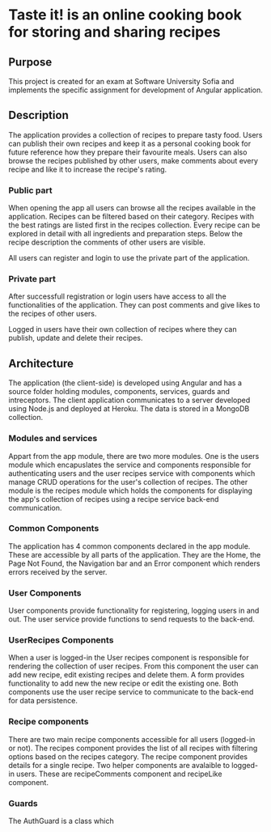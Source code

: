 # Taste it! is an online cooking book for storing and sharing recipes

## Purpose

This project is created for an exam at Software University Sofia and implements the specific assignment for development of Angular application.

## Description

The application provides a collection of recipes to prepare tasty food. Users can publish their own recipes and keep it as a personal cooking book for future reference how they prepare their favourite meals. Users can also browse the recipes published by other users, make comments about every recipe and like it to increase the recipe's rating.

### Public part

When opening the app all users can browse all the recipes available in the application. Recipes can be filtered based on their category. Recipes with the best ratings are listed first in the recipes collection. Every recipe can be explored in detail with all ingredients and preparation steps. Below the recipe description the comments of other users are visible. 

All users can register and login to use the private part of the application.

### Private part

After successfull registration or login users have access to all the functionalities of the application. They can post comments and give likes to the recipes of other users. 

Logged in users have their own collection of recipes where they can publish, update and delete their recipes. 

## Architecture

The application (the client-side) is developed using Angular and has a source folder holding modules, components, services, guards and intreceptors. The client application communicates to a server developed using Node.js and deployed at Heroku. The data is stored in a MongoDB collection.

### Modules and services

Appart from the app module, there are two more modules. One is the users module which encapuslates the service and components responsible for authenticating users and the user recipes service with components which manage CRUD operations for the user's collection of recipes. The other module is the recipes module which holds the components for displaying the app's collection of recipes using a recipe service back-end communication.

### Common Components

The application has 4 common components declared in the app module. These are accessible by all parts of the application. They are the Home, the Page Not Found, the Navigation bar and an Error component which renders errors received by the server.

### User Components

User components provide functionality for registering, logging users in and out. The user service provide functions to send requests to the back-end. 

### UserRecipes Components

When a user is logged-in the User recipes component is responsible for rendering the collection of user recipes. From this component the user can add new recipe, edit existing recipes and delete them. A form provides functionality to add new the new recipe or edit the existing one. Both components use the user recipe service to communicate to the back-end for data persistence.

### Recipe components

There are two main recipe components accessible for all users (logged-in or not). The recipes component provides the list of all recipes with filtering options based on the recipes category. The recipe component provides details for a single recipe. Two helper components are avalaible to logged-in users. These are recipeComments component and recipeLike component. 


### Guards

The AuthGuard is a class which
